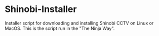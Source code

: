 # Shinobi-Installer
Installer script for downloading and installing Shinobi CCTV on Linux or MacOS. This is the script run in the "The Ninja Way".
